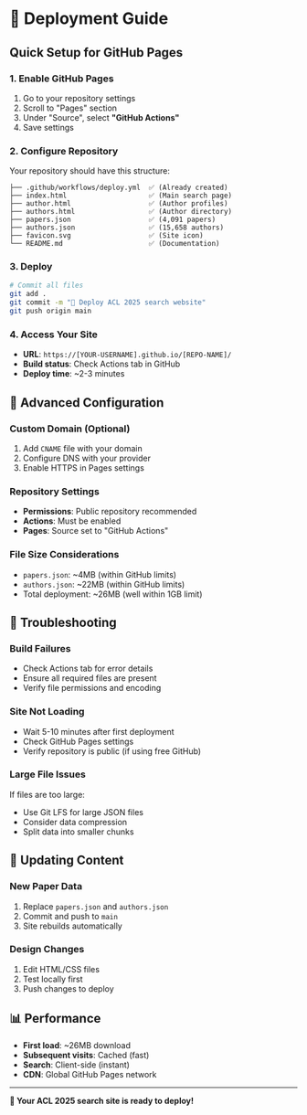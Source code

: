 # 🚀 Deployment Guide

## Quick Setup for GitHub Pages

### 1. Enable GitHub Pages
1. Go to your repository settings
2. Scroll to "Pages" section
3. Under "Source", select **"GitHub Actions"**
4. Save settings

### 2. Configure Repository
Your repository should have this structure:
```
├── .github/workflows/deploy.yml  ✅ (Already created)
├── index.html                    ✅ (Main search page)
├── author.html                   ✅ (Author profiles)  
├── authors.html                  ✅ (Author directory)
├── papers.json                   ✅ (4,091 papers)
├── authors.json                  ✅ (15,658 authors)
├── favicon.svg                   ✅ (Site icon)
└── README.md                     ✅ (Documentation)
```

### 3. Deploy
```bash
# Commit all files
git add .
git commit -m "🚀 Deploy ACL 2025 search website"
git push origin main
```

### 4. Access Your Site
- **URL**: `https://[YOUR-USERNAME].github.io/[REPO-NAME]/`
- **Build status**: Check Actions tab in GitHub
- **Deploy time**: ~2-3 minutes

## 🔧 Advanced Configuration

### Custom Domain (Optional)
1. Add `CNAME` file with your domain
2. Configure DNS with your provider
3. Enable HTTPS in Pages settings

### Repository Settings
- **Permissions**: Public repository recommended
- **Actions**: Must be enabled
- **Pages**: Source set to "GitHub Actions"

### File Size Considerations
- `papers.json`: ~4MB (within GitHub limits)
- `authors.json`: ~22MB (within GitHub limits)
- Total deployment: ~26MB (well within 1GB limit)

## 🚨 Troubleshooting

### Build Failures
- Check Actions tab for error details
- Ensure all required files are present
- Verify file permissions and encoding

### Site Not Loading
- Wait 5-10 minutes after first deployment
- Check GitHub Pages settings
- Verify repository is public (if using free GitHub)

### Large File Issues
If files are too large:
- Use Git LFS for large JSON files
- Consider data compression
- Split data into smaller chunks

## 🔄 Updating Content

### New Paper Data
1. Replace `papers.json` and `authors.json`
2. Commit and push to `main`
3. Site rebuilds automatically

### Design Changes
1. Edit HTML/CSS files
2. Test locally first
3. Push changes to deploy

## 📊 Performance

- **First load**: ~26MB download
- **Subsequent visits**: Cached (fast)
- **Search**: Client-side (instant)
- **CDN**: Global GitHub Pages network

---

**🎉 Your ACL 2025 search site is ready to deploy!**